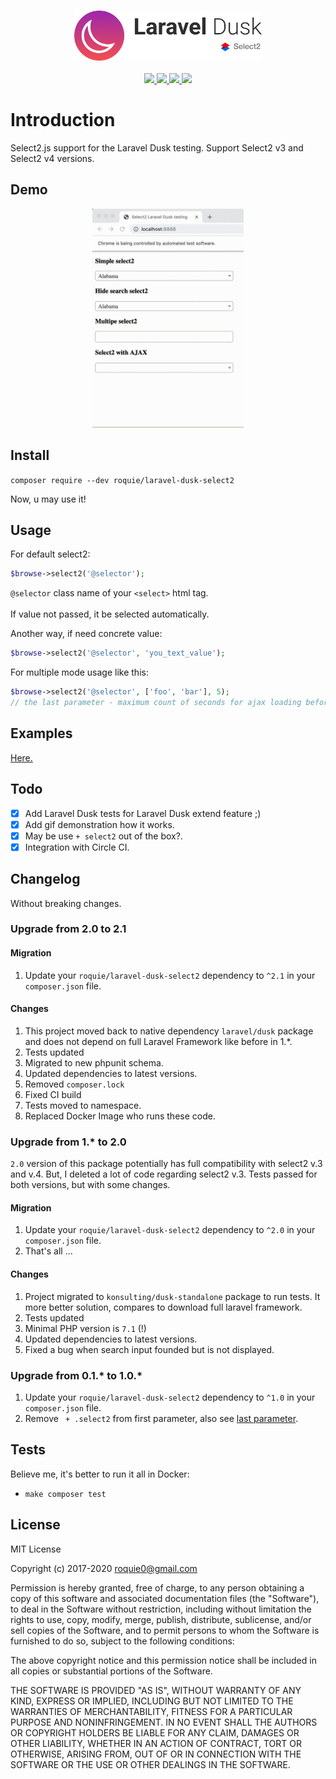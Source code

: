 <br>
<p align="center">
  <img height="80" src="./logo.png"> <br><br>
  <a href="https://circleci.com/gh/roquie/laravel-dusk-select2/tree/master">
    <img src="https://circleci.com/gh/roquie/laravel-dusk-select2/tree/master.svg?style=svg">
  </a>
  <a href="https://packagist.org/packages/roquie/laravel-dusk-select2">
    <img src="https://poser.pugx.org/roquie/laravel-dusk-select2/v/stable">
  </a>
  <a href="https://packagist.org/packages/roquie/laravel-dusk-select2">
    <img src="https://poser.pugx.org/roquie/laravel-dusk-select2/downloads">
  </a>
  <a href="https://packagist.org/packages/roquie/laravel-dusk-select2">
    <img src="https://poser.pugx.org/roquie/laravel-dusk-select2/license">
  </a>
</p>

# Introduction

Select2.js support for the Laravel Dusk testing. Support Select2 v3 and Select2 v4 versions.

## Demo

<p align="center">
  <img height="350" src="./dusk-1.gif">
</p>

## Install

`composer require --dev roquie/laravel-dusk-select2`

Now, u may use it!

## Usage

For default select2:

```php
$browse->select2('@selector');
```

`@selector` class name of your `<select>` html tag. <br><br>
If value not passed, it be selected automatically.

Another way, if need concrete value:
```php
$browse->select2('@selector', 'you_text_value');
```

For multiple mode usage like this:
```php
$browse->select2('@selector', ['foo', 'bar'], 5);
// the last parameter - maximum count of seconds for ajax loading before choice item.
```

## Examples

[Here.](./tests/Browser/Select2Test.php)

## Todo

 * [x] Add Laravel Dusk tests for Laravel Dusk extend feature ;)
 * [x] Add gif demonstration how it works.
 * [x] May be use `+ select2` out of the box?.
 * [x] Integration with Circle CI.

## Changelog

Without breaking changes.

### Upgrade from 2.0 to 2.1

#### Migration
1. Update your `roquie/laravel-dusk-select2` dependency to `^2.1` in your `composer.json` file.

#### Changes
1. This project moved back to native dependency `laravel/dusk` package and does not depend on full Laravel Framework like before in 1.*.
2. Tests updated
3. Migrated to new phpunit schema.
4. Updated dependencies to latest versions.
5. Removed `composer.lock`
6. Fixed CI build
7. Tests moved to namespace.
8. Replaced Docker Image who runs these code.

### Upgrade from 1.* to 2.0

`2.0` version of this package potentially has full compatibility with select2 v.3 and v.4.
But, I deleted a lot of code regarding select2 v.3. Tests passed for both versions, but with 
some changes.

#### Migration
1. Update your `roquie/laravel-dusk-select2` dependency to `^2.0` in your `composer.json` file.
2. That's all ...

#### Changes
1. Project migrated to `konsulting/dusk-standalone` package to run tests. It more better solution, compares to download full laravel framework.
2. Tests updated
3. Minimal PHP version is `7.1` (!)
4. Updated dependencies to latest versions.
5. Fixed a bug when search input founded but is not displayed.

### Upgrade from 0.1.* to 1.0.*

1. Update your `roquie/laravel-dusk-select2` dependency to `^1.0` in your `composer.json` file.
2. Remove ` + .select2` from first parameter, also see [last parameter](./src/macro.php#L17).

## Tests

Believe me, it's better to run it all in Docker:

* `make composer test`

## License 

MIT License

Copyright (c) 2017-2020 roquie0@gmail.com

Permission is hereby granted, free of charge, to any person obtaining a copy
of this software and associated documentation files (the "Software"), to deal
in the Software without restriction, including without limitation the rights
to use, copy, modify, merge, publish, distribute, sublicense, and/or sell
copies of the Software, and to permit persons to whom the Software is
furnished to do so, subject to the following conditions:

The above copyright notice and this permission notice shall be included in all
copies or substantial portions of the Software.

THE SOFTWARE IS PROVIDED "AS IS", WITHOUT WARRANTY OF ANY KIND, EXPRESS OR
IMPLIED, INCLUDING BUT NOT LIMITED TO THE WARRANTIES OF MERCHANTABILITY,
FITNESS FOR A PARTICULAR PURPOSE AND NONINFRINGEMENT. IN NO EVENT SHALL THE
AUTHORS OR COPYRIGHT HOLDERS BE LIABLE FOR ANY CLAIM, DAMAGES OR OTHER
LIABILITY, WHETHER IN AN ACTION OF CONTRACT, TORT OR OTHERWISE, ARISING FROM,
OUT OF OR IN CONNECTION WITH THE SOFTWARE OR THE USE OR OTHER DEALINGS IN THE
SOFTWARE.

